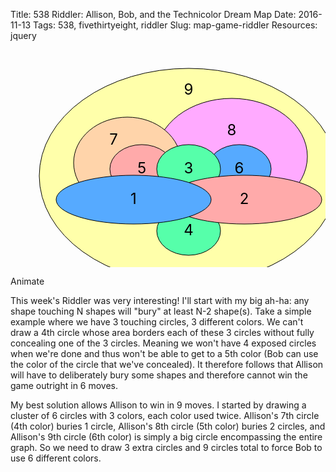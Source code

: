 Title: 538 Riddler: Allison, Bob, and the Technicolor Dream Map
Date: 2016-11-13
Tags: 538, fivethirtyeight, riddler
Slug: map-game-riddler
Resources: jquery

<svg id="map-game-riddler" style="display:block; margin-left:auto; margin-right:auto;" width="580" height="400" xmlns="http://www.w3.org/2000/svg">
  <g>
    <ellipse stroke="#000000" ry="172" rx="239" cy="202" cx="285" fill="#ffffaa"/>
    <text x="285" y="65" dy="0.3em" text-anchor="middle" font-size="24">9</text>
  </g>
  <g>
    <ellipse stroke="#000000" ry="93" rx="121" cy="171" cx="354" fill="#ffaaff"/>
    <text x="354" y="130" dy="0.3em" text-anchor="middle" font-size="24">8</text>
  </g>
  <g>
    <ellipse stroke="#000000" ry="73" rx="86" cy="181" cx="187" fill="#ffd4aa"/>
    <text x="165" y="145" dy="0.3em" text-anchor="middle" font-size="24">7</text>
  </g>
  <g>
    <ellipse stroke="#000000" ry="39" rx="51" cy="191" cx="366" fill="#56aaff"/>
    <text x="366" y="191" dy="0.3em" text-anchor="middle" font-size="24">6</text>
  </g>
  <g>
    <ellipse stroke="#000000" ry="39" rx="51" cy="191" cx="210" fill="#ffaaaa"/>
    <text x="210" y="191" dy="0.3em" text-anchor="middle" font-size="24">5</text>
  </g>
  <g>
    <ellipse stroke="#000000" ry="39" rx="51" cy="290" cx="285" fill="#56ffaa"/>
    <text x="285" y="290" dy="0.3em" text-anchor="middle" font-size="24">4</text>
  </g>
  <g>
    <ellipse stroke="#000000" ry="39" rx="51" cy="191" cx="285" fill="#56ffaa"/>
    <text x="285" y="191" dy="0.3em" text-anchor="middle" font-size="24">3</text>
  </g>
  <g>
    <ellipse stroke="#000000" ry="39" rx="124" cy="240" cx="374" fill="#ffaaaa"/>
    <text x="374" y="240" dy="0.3em" text-anchor="middle" font-size="24">2</text>
  </g>
  <g>
    <ellipse stroke="#000000" ry="39" rx="124" cy="240" cx="197" fill="#56aaff"/>
    <text x="197" y="240" dy="0.3em" text-anchor="middle" font-size="24">1</text>
  </g>
</svg>

<a class="animate">Animate</a>

This week's Riddler was very interesting!  I'll start with my big ah-ha: any shape touching N shapes will "bury" at least N-2 shape(s).  Take a simple example where we have 3 touching circles, 3 different colors.  We can't draw a 4th circle whose area borders each of these 3 circles without fully concealing one of the 3 circles.  Meaning we won't have 4 exposed circles when we're done and thus won't be able to get to a 5th color (Bob can use the color of the circle that we've concealed).  It therefore follows that Allison will have to deliberately bury some shapes and therefore cannot win the game outright in 6 moves.

My best solution allows Allison to win in 9 moves.  I started by drawing a cluster of 6 circles with 3 colors, each color used twice.  Allison's 7th circle (4th color) buries 1 circle, Allison's 8th circle (5th color) buries 2 circles, and Allison's 9th circle (6th color) is simply a big circle encompassing the entire graph.  So we need to draw 3 extra circles and 9 circles total to force Bob to use 6 different colors.

<script type="text/javascript">
  $(document).ready(function(){  

    svg = $("svg#map-game-riddler");
    elements = svg.find("g");

    function loop(el){
      el.show(0);
      next_el = el.prev();
      if (next_el.length > 0){
        setTimeout(function(){ loop(next_el); }, 750);         
      }
    }

    svg.parent().next().find("a.animate").click(function(){
      elements.hide(0);
      loop(elements.last());      
    });

  });
</script>
